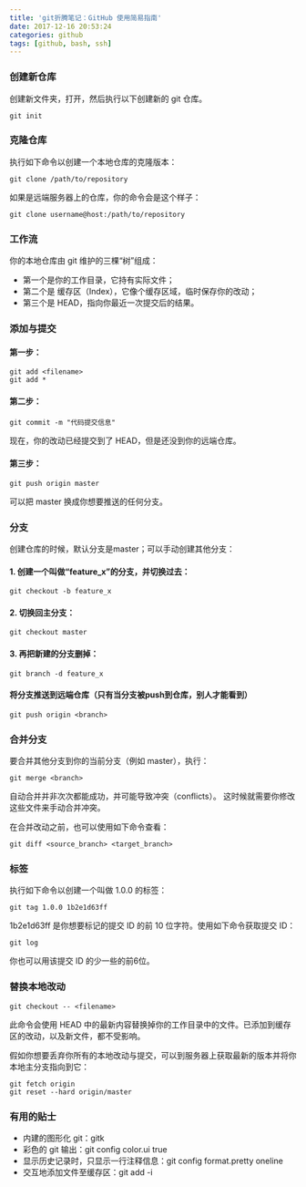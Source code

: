 ```yaml
---
title: 'git折腾笔记：GitHub 使用简易指南'
date: 2017-12-16 20:53:24
categories: github 
tags: [github, bash, ssh] 
---
```


### 创建新仓库

创建新文件夹，打开，然后执行以下创建新的 git 仓库。

```
git init
```

### 克隆仓库

执行如下命令以创建一个本地仓库的克隆版本：

```
git clone /path/to/repository 
```

如果是远端服务器上的仓库，你的命令会是这个样子：

```
git clone username@host:/path/to/repository
```
<!--more-->

### 工作流

你的本地仓库由 git 维护的三棵“树”组成：

* 第一个是你的工作目录，它持有实际文件；
* 第二个是 缓存区（Index），它像个缓存区域，临时保存你的改动；
* 第三个是 HEAD，指向你最近一次提交后的结果。


### 添加与提交

#### 第一步：

```
git add <filename>
git add *
```

#### 第二步：

```
git commit -m "代码提交信息"
```
现在，你的改动已经提交到了 HEAD，但是还没到你的远端仓库。

#### 第三步：

```
git push origin master
```

可以把 master 换成你想要推送的任何分支。 

### 分支

创建仓库的时候，默认分支是master；可以手动创建其他分支：

#### 1. 创建一个叫做“feature_x”的分支，并切换过去：

```
git checkout -b feature_x
```

#### 2. 切换回主分支：

```
git checkout master
```

#### 3. 再把新建的分支删掉：

```
git branch -d feature_x
```

#### 将分支推送到远端仓库（只有当分支被push到仓库，别人才能看到）

```
git push origin <branch>
```

### 合并分支

要合并其他分支到你的当前分支（例如 master），执行：

```
git merge <branch>
```

自动合并并非次次都能成功，并可能导致冲突（conflicts）。 这时候就需要你修改这些文件来手动合并冲突。

在合并改动之前，也可以使用如下命令查看：

```
git diff <source_branch> <target_branch>
```

### 标签

执行如下命令以创建一个叫做 1.0.0 的标签：

```
git tag 1.0.0 1b2e1d63ff
```

1b2e1d63ff 是你想要标记的提交 ID 的前 10 位字符。使用如下命令获取提交 ID：

```
git log
```
你也可以用该提交 ID 的少一些的前6位。

### 替换本地改动

```
git checkout -- <filename>
```
此命令会使用 HEAD 中的最新内容替换掉你的工作目录中的文件。已添加到缓存区的改动，以及新文件，都不受影响。

假如你想要丢弃你所有的本地改动与提交，可以到服务器上获取最新的版本并将你本地主分支指向到它：

```
git fetch origin
git reset --hard origin/master
```

### 有用的贴士

- 内建的图形化 git：gitk
- 彩色的 git 输出：git config color.ui true
- 显示历史记录时，只显示一行注释信息：git config format.pretty oneline
- 交互地添加文件至缓存区：git add -i

